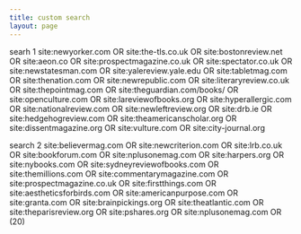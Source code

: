 ```yaml
---
title: custom search
layout: page
---
```


searh 1
site:newyorker.com OR site:the-tls.co.uk OR site:bostonreview.net OR site:aeon.co OR site:prospectmagazine.co.uk OR site:spectator.co.uk OR site:newstatesman.com OR site:yalereview.yale.edu OR site:tabletmag.com OR site:thenation.com OR site:newrepublic.com OR site:literaryreview.co.uk OR site:thepointmag.com OR site:theguardian.com/books/ OR site:openculture.com OR site:lareviewofbooks.org OR site:hyperallergic.com OR site:nationalreview.com OR site:newleftreview.org OR site:drb.ie OR site:hedgehogreview.com OR site:theamericanscholar.org OR site:dissentmagazine.org OR site:vulture.com OR site:city-journal.org

search 2
site:believermag.com OR site:newcriterion.com OR site:lrb.co.uk OR site:bookforum.com OR site:nplusonemag.com OR site:harpers.org OR site:nybooks.com OR site:sydneyreviewofbooks.com OR site:themillions.com OR site:commentarymagazine.com OR site:prospectmagazine.co.uk OR site:firstthings.com OR site:aestheticsforbirds.com OR site:americanpurpose.com OR site:granta.com OR site:brainpickings.org OR site:theatlantic.com OR site:theparisreview.org OR site:pshares.org OR site:nplusonemag.com OR (20)
